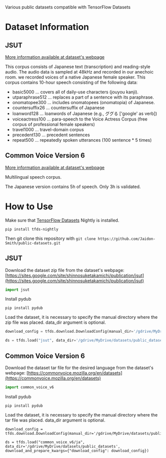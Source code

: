 Various public datasets compatible with TensorFlow Datasets
# Dataset Information
## JSUT
[More information available at dataset's webpage](https://sites.google.com/site/shinnosuketakamichi/publication/jsut)

This corpus consists of Japanese text (transcription) and reading-style audio. The audio data is sampled at 48kHz and recorded in our anechoic room. we recorded voices of a native Japanese female speaker. This corpus contains 10-hour speech consisting of the following data: 

* basic5000 ... covers all of daily-use characters (jouyou kanji).
* utparaphrase512 ... replaces a part of a sentence with its paraphrase.
* onomatopee300 ... includes onomatopees (onomatopia) of Japanese.
* countersuffix26 ... countersuffix of Japanese
* loanword128 ... loanwords of Japanese (e.g., ググる ['google' as verb])
* voiceactress100 ... para-speech to the Voice Actress Corpus (free corpus of professional female speakers)
* travel1000 ... travel-domain corpus
* precedent130 ... precedent sentences
* repeat500 ... repeatedly spoken utterances (100 sentence * 5 times)

## Common Voice Version 6
[More information available at dataset's webpage](https://commonvoice.mozilla.org/en/datasets)

Multilingual speech corpus.

The Japanese version contains 5h of speech. Only 3h is validated.

# How to Use
Make sure that [TensorFlow Datasets](https://www.tensorflow.org/datasets) Nightly is installed.
```
pip install tfds-nightly
```
Then git clone this repository with `git clone https://github.com/Jaidon-Smith/public-datasets.git`

## JSUT
Download the dataset zip file from the dataset's webpage:
[https://sites.google.com/site/shinnosuketakamichi/publication/jsut](https://sites.google.com/site/shinnosuketakamichi/publication/jsut)
```python
import jsut
```
Install pydub
```
pip install pydub
```

Load the dataset, it is necessary to specify the manual directory where the zip file was placed.
data_dir argument is optional.

```python
download_config = tfds.download.DownloadConfig(manual_dir='/gdrive/MyDrive/datasets/public_datasets/downloads/manual')

ds = tfds.load("jsut", data_dir='/gdrive/MyDrive/datasets/public_datasets', download_and_prepare_kwargs={"download_config": download_config})
```

## Common Voice Version 6
Download the dataset tar file for the desired language from the dataset's webpage:
[https://commonvoice.mozilla.org/en/datasets](https://commonvoice.mozilla.org/en/datasets)
```python
import common_voice_v6
```
Install pydub
```
pip install pydub
```
Load the dataset, it is necessary to specify the manual directory where the tar file was placed.
data_dir argument is optional.
```
download_config = tfds.download.DownloadConfig(manual_dir='/gdrive/MyDrive/datasets/public_datasets/downloads/manual/commonvoice')

ds = tfds.load("common_voice_v6/ja", data_dir='/gdrive/MyDrive/datasets/public_datasets', download_and_prepare_kwargs={"download_config": download_config})
```

